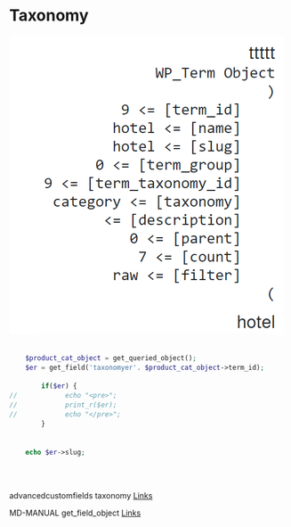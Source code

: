 # Taxonomy

![](../../../img/taxonomy.png)


```php

    $product_cat_object = get_queried_object();
    $er = get_field('taxonomyer'. $product_cat_object->term_id);

        if($er) {
//            echo "<pre>";
//            print_r($er);
//            echo "</pre>";
        }


    echo $er->slug;


```

```php

   

```



<!--#### In SCSS-->

advancedcustomfields taxonomy [Links](https://www.advancedcustomfields.com/resources/taxonomy/)

MD-MANUAL get_field_object [Links](https://github.com/Fobiya/MD-MANUAL/tree/master/WordPress/advancedcustomfields/get_field_object)

<!--MD-MANUAL/scss/media/ [Links](https://github.com/Fobiya/MD-MANUAL/tree/master/scss/media)-->